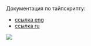 Документация по тайпскрипту:

- [ссылка eng](https://www.typescriptlang.org/docs/handbook/2/everyday-types.html)
- [ссылка ru](https://scriptdev.ru/guide/000/)

<img src="https://www.doabledanny.com/static/bf72e49df3817dde9d1d89157369c77e/70bbc/TS_light.jpg" maxWidth=800/>
